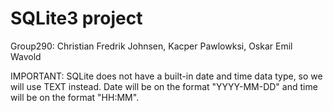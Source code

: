 # SQLite3 project

Group290: Christian Fredrik Johnsen, Kacper Pawlowksi, Oskar Emil Wavold

IMPORTANT:
SQLite does not have a built-in date and time data type, so we will use TEXT instead.
Date will be on the format "YYYY-MM-DD" and time will be on the format "HH:MM".
